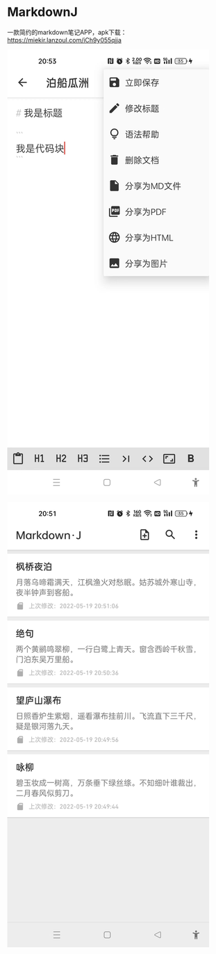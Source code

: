 # MarkdownJ
一款简约的markdown笔记APP，apk下载：https://miekir.lanzoul.com/iCh9y055qjja

![image](https://github.com/ITAnt/MarkdownJ/blob/main/screenshots/1.jpg?raw=true)

![image](https://github.com/ITAnt/MarkdownJ/blob/main/screenshots/2.jpg?raw=true)
